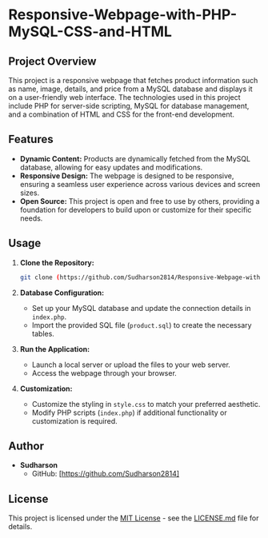 # Responsive-Webpage-with-PHP-MySQL-CSS-and-HTML


## Project Overview

This project is a responsive webpage that fetches product information such as name, image, details, and price from a MySQL database and displays it on a user-friendly web interface. The technologies used in this project include PHP for server-side scripting, MySQL for database management, and a combination of HTML and CSS for the front-end development.

## Features

- **Dynamic Content:** Products are dynamically fetched from the MySQL database, allowing for easy updates and modifications.
- **Responsive Design:** The webpage is designed to be responsive, ensuring a seamless user experience across various devices and screen sizes.
- **Open Source:** This project is open and free to use by others, providing a foundation for developers to build upon or customize for their specific needs.

## Usage

1. **Clone the Repository:**
   ```bash
   git clone (https://github.com/Sudharson2814/Responsive-Webpage-with-PHP-MySQL-CSS-and-HTML)
   ```

2. **Database Configuration:**
   - Set up your MySQL database and update the connection details in `index.php`.
   - Import the provided SQL file (`product.sql`) to create the necessary tables.

3. **Run the Application:**
   - Launch a local server or upload the files to your web server.
   - Access the webpage through your browser.

4. **Customization:**
   - Customize the styling in `style.css` to match your preferred aesthetic.
   - Modify PHP scripts (`index.php`) if additional functionality or customization is required.

## Author

- **Sudharson**
  - GitHub: [https://github.com/Sudharson2814]

## License

This project is licensed under the [MIT License](LICENSE.md) - see the [LICENSE.md](LICENSE.md) file for details.



